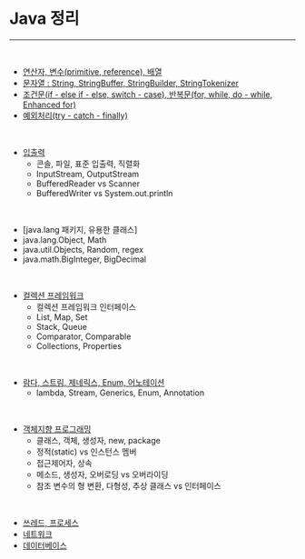 # Java 정리
------------------

<br>

- [연산자, 변수(primitive, reference), 배열](https://github.com/wrp21/Java-Practice/tree/dev/Subject/%EB%B3%80%EC%88%98_%EB%B0%B0%EC%97%B4_%EC%97%B0%EC%82%B0%EC%9E%90)
- [문자열 : String, StringBuffer, StringBuilder, StringTokenizer](https://github.com/wrp21/Java-Practice/tree/dev/Subject/%EB%AC%B8%EC%9E%90%EC%97%B4)
- [조건문(if - else if - else, switch - case), 반복문(for, while, do - while, Enhanced for)](https://github.com/wrp21/Java-Practice/tree/dev/Subject/%EC%A1%B0%EA%B1%B4%EB%AC%B8_%EB%B0%98%EB%B3%B5%EB%AC%B8)
- [예외처리(try - catch - finally)](https://github.com/wrp21/Java-Practice/tree/dev/Subject/%EC%98%88%EC%99%B8%EC%B2%98%EB%A6%AC)  

<br>  

- [입출력](https://github.com/wrp21/Java-Practice/tree/dev/Subject/%EC%9E%85%EC%B6%9C%EB%A0%A5)
  - 콘솔, 파일, 표준 입출력, 직렬화
  - InputStream, OutputStream
  - BufferedReader vs Scanner
  - BufferedWriter vs System.out.println 

<br>

- [java.lang 패키지, 유용한 클래스]
- java.lang.Object, Math
- java.util.Objects, Random, regex
- java.math.BigInteger, BigDecimal

<br>

- [컬렉션 프레임워크](https://github.com/wrp21/Java-Practice/tree/dev/Subject/%EC%BB%AC%EB%A0%89%EC%85%98%ED%94%84%EB%A0%88%EC%9E%84%EC%9B%8C%ED%81%AC)
  - 컬렉션 프레임워크 인터페이스
  - List, Map, Set
  - Stack, Queue
  - Comparator, Comparable
  - Collections, Properties
  
<br>

- [람다, 스트림, 제네릭스, Enum, 어노테이션](https://github.com/wrp21/Java-Practice/tree/dev/Subject/%EB%9E%8C%EB%8B%A4_%EC%8A%A4%ED%8A%B8%EB%A6%BC_%EC%A0%9C%EB%84%A4%EB%A6%AD%EC%8A%A4_Eunm_Annotaion)
  - lambda, Stream, Generics, Enum, Annotation

<br>

- [객체지향 프로그래밍](https://github.com/wrp21/Java-Practice/tree/dev/Subject/%EA%B0%9D%EC%B2%B4%EC%A7%80%ED%96%A5)
  - 클래스, 객체, 생성자, new, package
  - 정적(static) vs 인스턴스 멤버
  - 접근제어자, 상속
  - 메소드, 생성자, 오버로딩 vs 오버라이딩
  - 참조 변수의 형 변환, 다형성, 추상 클래스 vs 인터페이스

<br>

- [쓰레드, 프로세스](https://github.com/wrp21/Java-Practice/tree/dev/Subject/%EC%93%B0%EB%A0%88%EB%93%9C_%ED%94%84%EB%A1%9C%EC%84%B8%EC%8A%A4)
- [네트워크](https://github.com/wrp21/Java-Practice/tree/dev/Subject/%EB%84%A4%ED%8A%B8%EC%9B%8C%ED%81%AC)
- [데이터베이스](https://github.com/wrp21/Java-Practice/tree/dev/Subject/%EB%8D%B0%EC%9D%B4%ED%84%B0%EB%B2%A0%EC%9D%B4%EC%8A%A4)

<br>





